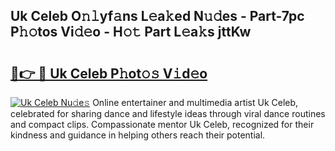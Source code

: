 ## Uk Celeb O𝚗𝚕yf𝚊ns L𝚎a𝚔ed N𝚞𝚍es - Part-7pc P𝚑𝚘tos Vi𝚍𝚎o - H𝚘𝚝 Part L𝚎a𝚔s jttKw

# <h2><a href="http://kfe8vp.oniu.top/?m=Uk+Celeb">🔗👉 🔴 Uk Celeb P𝚑ot𝚘𝚜 V𝚒d𝚎o</a></h2>

[![Uk Celeb Nu𝚍e𝚜](https://i.imgur.com/0qMVB7G.gif)](http://kfe8vp.oniu.top/?m=Uk+Celeb)
Online entertainer and multimedia artist Uk Celeb, celebrated for sharing dance and lifestyle ideas through viral dance routines and compact clips. Compassionate mentor Uk Celeb, recognized for their kindness and guidance in helping others reach their potential.  
